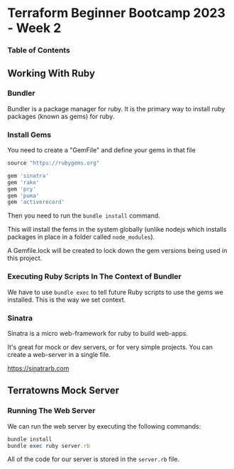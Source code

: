 # Terraform Beginner Bootcamp 2023 - Week 2

### Table of Contents



## Working With Ruby

### Bundler

Bundler is a package manager for ruby. It is the primary way to install ruby packages (known as gems) for ruby.

### Install Gems

You need to create a "GemFile" and define your gems in that file

```rb
source "https://rubygems.org"

gem 'sinatra'
gem 'rake'
gem 'pry'
gem 'puma'
gem 'activerecord'
```

Then you need to run the ``bundle install`` command.

This will install the fems in the system globally (unlike nodejs which installs packages in place in a folder called ```node_modules```).

A Gemfile.lock will be created to lock down the gem versions being used in this project.

### Executing Ruby Scripts In The Context of Bundler

We have to use ```bundle exec``` to tell future Ruby scripts to use the gems we installed. This is the way we set context.

### Sinatra

Sinatra is a micro web-framework for ruby to build web-apps.

It's great for mock or dev servers, or for very simple projects. You can create a web-server in a single file.

https://sinatrarb.com

## Terratowns Mock Server

### Running The Web Server

We can run the web server by executing the following commands:

```rb
bundle install
bundle exec ruby server.rb
```

All of the code for our server is stored in the ``server.rb`` file.